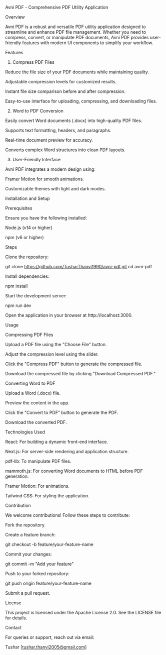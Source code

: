 Avni PDF - Comprehensive PDF Utility Application

Overview

Avni PDF is a robust and versatile PDF utility application designed to streamline and enhance PDF file management. Whether you need to compress, convert, or manipulate PDF documents, Avni PDF provides user-friendly features with modern UI components to simplify your workflow.

Features

1. Compress PDF Files

Reduce the file size of your PDF documents while maintaining quality.

Adjustable compression levels for customized results.

Instant file size comparison before and after compression.

Easy-to-use interface for uploading, compressing, and downloading files.

2. Word to PDF Conversion

Easily convert Word documents (.docx) into high-quality PDF files.

Supports text formatting, headers, and paragraphs.

Real-time document preview for accuracy.

Converts complex Word structures into clean PDF layouts.

3. User-Friendly Interface

Avni PDF integrates a modern design using:

Framer Motion for smooth animations.

Customizable themes with light and dark modes.

Installation and Setup

Prerequisites

Ensure you have the following installed:

Node.js (v14 or higher)

npm (v6 or higher)

Steps

Clone the repository:

git clone https://github.com/TusharThanvi1990/avni-pdf.git
cd avni-pdf

Install dependencies:

npm install

Start the development server:

npm run dev

Open the application in your browser at http://localhost:3000.

Usage

Compressing PDF Files

Upload a PDF file using the "Choose File" button.

Adjust the compression level using the slider.

Click the "Compress PDF" button to generate the compressed file.

Download the compressed file by clicking "Download Compressed PDF."

Converting Word to PDF

Upload a Word (.docx) file.

Preview the content in the app.

Click the "Convert to PDF" button to generate the PDF.

Download the converted PDF.

Technologies Used

React: For building a dynamic front-end interface.

Next.js: For server-side rendering and application structure.

pdf-lib: To manipulate PDF files.

mammoth.js: For converting Word documents to HTML before PDF generation.

Framer Motion: For animations.

Tailwind CSS: For styling the application.

Contribution

We welcome contributions! Follow these steps to contribute:

Fork the repository.

Create a feature branch:

git checkout -b feature/your-feature-name

Commit your changes:

git commit -m "Add your feature"

Push to your forked repository:

git push origin feature/your-feature-name

Submit a pull request.

License

This project is licensed under the Apache License 2.0. See the LICENSE file for details.

Contact

For queries or support, reach out via email:

Tushar [tushar.thanvi2005@gmail.com]

#


